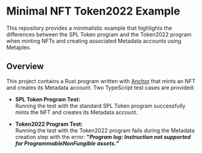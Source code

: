 # Minimal NFT Token2022 Example

This repository provides a minimalistic example that highlights the differences between the SPL Token program and the Token2022 program when minting NFTs and creating associated Metadata accounts using Metaplex.

## Overview

This project contains a Rust program written with [Anchor](https://github.com/project-serum/anchor) that mints an NFT and creates its Metadata account. Two TypeScript test cases are provided:

- **SPL Token Program Test:**  
  Running the test with the standard SPL Token program successfully mints the NFT and creates its Metadata account.

- **Token2022 Program Test:**  
  Running the test with the Token2022 program fails during the Metadata creation step with the error: 
**"_Program log: Instruction not supported for ProgrammableNonFungible assets._"**
